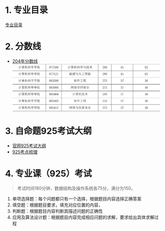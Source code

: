 # 1. 专业目录

[专业目录](https://www.swpu.edu.cn/gs/info/1074/4604.htm)

# 2. 分数线

* [204年分数线](https://www.swpu.edu.cn/gs/info/1074/4453.htm)
![](附件/2024分数线.png)

# 3. 自命题925考试大纲


* [官网925考试大纲](https://www.swpu.edu.cn/gs/info/1074/4554.htm)
* [925考点梳理](925考点.md)

# 4. 专业课（925）考试

> 考试时间180分钟，数据结构及操作系统各75分，满分为150。

1. 单项选择题：每个问题都只有一个选择，根据题目内容选择正确答案
2. 填空题：根据题目要求，填充对应位置的内容，
3. 判断题：根据题目内容判断其描述问题的正确性
4. 应用及算法设计题：根据题目内容完成相应问题的求解，要求给出具体求解过程